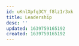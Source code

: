 ```yaml
---
id: uKnlXpfq3CY_f8lz1r3xk
title: Leadership
desc: ''
updated: 1639759165192
created: 1639759165192
---
```


